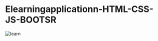 # Elearningapplicationn-HTML-CSS-JS-BOOTSR
![learn](https://user-images.githubusercontent.com/81162396/136804123-ab612d8d-9af2-47fc-a352-81f159fb017c.PNG)
